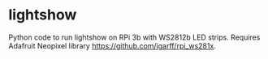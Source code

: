 # lightshow
Python code to run lightshow on RPi 3b with WS2812b LED strips. Requires Adafruit Neopixel library https://github.com/jgarff/rpi_ws281x.

